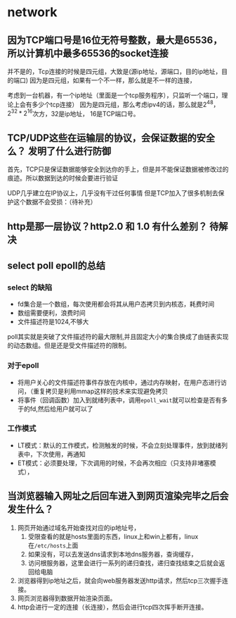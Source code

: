 # network

## 因为TCP端口号是16位无符号整数，最大是65536，所以计算机中最多65536的socket连接

并不是的，Tcp连接的时候是四元组，大致是(源ip地址，源端口，目的ip地址，目的端口)
因为是四元组，如果有一个不一样，那么就是不一样的连接，

考虑到一台机器，有一个ip地址（里面是一个tcp服务程序），只监听一个端口，理论上会有多少个tcp连接）
因为是四元组，那么考虑ipv4的话，那么就是$2^48$，$2^32 * 2^16$次方，32是ip地址， 16是TCP端口号。

## TCP/UDP这些在运输层的协议，会保证数据的安全么？ 发明了什么进行防御

首先，TCP只是保证数据能够安全到达你的手上，但是并不能保证数据被修改过的痕迹。所以数据到达的时候会要进行验证

UDP几乎建立在IP协议上，几乎没有干过任何事情
但是TCP加入了很多机制去保护这个数据不会受损：（待补充）

## http是那一层协议？http2.0 和 1.0 有什么差别？ 待解决

## select poll epoll的总结

### select 的缺陷

- fd集合是一个数组，每次使用都会将其从用户态拷贝到内核态，耗费时间
- 数组需要便利，浪费时间
- 文件描述符是1024,不够大

poll其实就是突破了文件描述符的最大限制,并且固定大小的集合换成了由链表实现的动态数组。但是还是受文件描述符的限制。

### 对于epoll

- 将用户关心的文件描述符事件存放在内核中，通过内存映射，在用户态进行访问，（重复拷贝是利用mmap这样的技术来实现避免拷贝
- 将事件（回调函数）加入到就绪列表中，调用`epoll_wait`就可以检查是否有多于的fd,然后给用户就可以了

### 工作模式

- LT模式：默认的工作模式，检测触发的时候，不会立刻处理事件，放到就绪列表中，下次使用，再通知
- ET模式：必须要处理，下次调用的时候，不会再次相应（只支持非堵塞模式），


## 当浏览器输入网址之后回车进入到网页渲染完毕之后会发生什么？

1. 网页开始通过域名开始查找对应的ip地址号，
   1. 受限查看的就是hosts里面的东西，linux上和win上都有，linux在`/etc/hosts`上面
   2. 如果没有，可以去发送dns请求到本地dns服务器，查询缓存，
   3. 访问根服务器，这里会进行一系列的递归查找，递归查找结束之后就会返回给电脑
2. 浏览器得到ip地址之后，就会向web服务器发送http请求，然后tcp三次握手连接。
3. 网页浏览器得到数据开始渲染页面。
4. http会进行一定的连接（长连接），然后会进行tcp四次挥手断开连接。